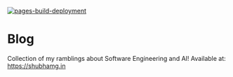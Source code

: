 [![pages-build-deployment](https://github.com/goodhamgupta/personal_blog/actions/workflows/pages/pages-build-deployment/badge.svg?branch=gh-pages)](https://github.com/goodhamgupta/personal_blog/actions/workflows/pages/pages-build-deployment)



# Blog

Collection of my ramblings about Software Engineering and AI! Available at: https://shubhamg.in
